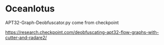 # Oceanlotus

APT32-Graph-Deobfuscator.py  come from checkpoint

https://research.checkpoint.com/deobfuscating-apt32-flow-graphs-with-cutter-and-radare2/
